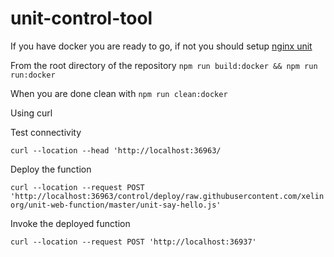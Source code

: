 # unit-control-tool

If you have docker you are ready to go, if not you should setup [nginx unit](https://unit.nginx.org/)

From the root directory of the repository `npm run build:docker && npm run run:docker`

When you are done  clean with `npm run clean:docker`

Using curl

Test connectivity 

`curl --location --head 'http://localhost:36963/`

Deploy the function

`curl --location --request POST 'http://localhost:36963/control/deploy/raw.githubusercontent.com/xelinorg/unit-web-function/master/unit-say-hello.js'`

Invoke the deployed function

`curl --location --request POST 'http://localhost:36937'`
